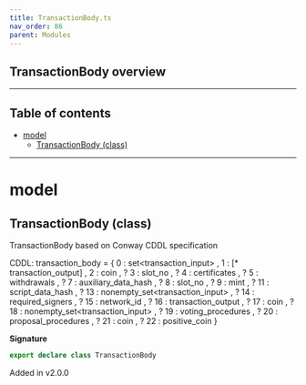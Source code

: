 ```yaml
---
title: TransactionBody.ts
nav_order: 86
parent: Modules
---
```


## TransactionBody overview

---

<h2 class="text-delta">Table of contents</h2>

- [model](#model)
  - [TransactionBody (class)](#transactionbody-class)

---

# model

## TransactionBody (class)

TransactionBody based on Conway CDDL specification

CDDL: transaction_body =
{ 0 : set<transaction_input>
, 1 : [* transaction_output]
, 2 : coin
, ? 3 : slot_no
, ? 4 : certificates
, ? 5 : withdrawals
, ? 7 : auxiliary_data_hash
, ? 8 : slot_no
, ? 9 : mint
, ? 11 : script_data_hash
, ? 13 : nonempty_set<transaction_input>
, ? 14 : required_signers
, ? 15 : network_id
, ? 16 : transaction_output
, ? 17 : coin
, ? 18 : nonempty_set<transaction_input>
, ? 19 : voting_procedures
, ? 20 : proposal_procedures
, ? 21 : coin
, ? 22 : positive_coin
}

**Signature**

```ts
export declare class TransactionBody
```

Added in v2.0.0
